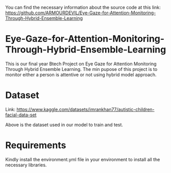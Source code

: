You can find the necessary information about the source code at this link: https://github.com/ARMOURDEVIL/Eye-Gaze-for-Attention-Monitoring-Through-Hybrid-Ensemble-Learning

# Eye-Gaze-for-Attention-Monitoring-Through-Hybrid-Ensemble-Learning
This is our final year Btech Project on Eye Gaze for Attention Monitoring Through Hybrid Ensemble Learning. The min pupose of this project is to monitor either a person is attentive or not using hybrid model approach.

# Dataset
Link: https://www.kaggle.com/datasets/imrankhan77/autistic-children-facial-data-set

Above is the dataset used in our model to train and test.

# Requirements
Kindly install the environment.yml file in your environment to install all the necessary libraries.
